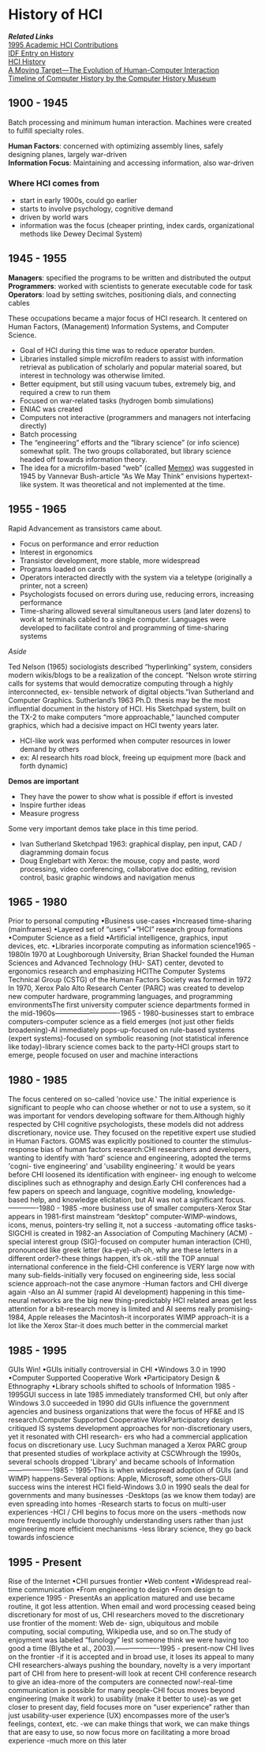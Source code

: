 # History of HCI  

***Related Links***  
[1995 Academic HCI Contributions](https://www.cs.cmu.edu/~amulet/papers/uihistory.tr.html)  
[IDF Entry on History](https://www.interaction-design.org/literature/book/the-encyclopedia-of-human-computer-interaction-2nd-ed/human-computer-interaction-brief-intro)  
[HCI History](http://desarrolloweb.dlsi.ua.es/cursos/2015/hci/history-of-hci)  
[A Moving Target—The Evolution of Human-Computer Interaction](https://www.microsoft.com/en-us/research/wp-content/uploads/2017/01/HCIhandbook3rd.pdf)  
[Timeline of Computer History by the Computer History Museum](https://www.computerhistory.org/timeline/computers/)


## 1900 - 1945  

Batch processing and minimum human interaction. Machines were created to fulfill specialty roles.

**Human Factors**: concerned with optimizing assembly lines, safely designing planes, largely war-driven  
**Information Focus**: Maintaining and accessing information, also war-driven  

### Where HCI comes from  
- start in early 1900s, could go earlier  
- starts to involve psychology, cognitive demand  
- driven by world wars  
- information was the focus (cheaper printing, index cards, organizational methods like Dewey Decimal System)  


## 1945 - 1955  

**Managers**: specified the programs to be written and distributed the output
**Programmers**: worked with scientists to generate executable code for task
**Operators**: load by setting switches, positioning dials, and connecting cables

These occupations became a major focus of HCI research. It centered on Human Factors, (Management) Information Systems, and Computer Science.

- Goal of HCI during this time was to reduce operator burden.
- Libraries installed simple microfilm readers to assist with information retrieval as publication of scholarly and popular material soared, but interest in technology was otherwise limited.
- Better equipment, but still using vacuum tubes, extremely big, and required a crew to run them
- Focused on war-related tasks (hydrogen bomb simulations)
- ENIAC was created
- Computers not interactive (programmers and managers not interfacing directly)
- Batch processing
- The “engineering” efforts and the “library science” (or info science) somewhat split. The two groups collaborated, but library science headed off towards information theory.
- The idea for a microfilm-based “web” (called [Memex](https://en.wikipedia.org/wiki/Memex)) was suggested in 1945 by Vannevar Bush-article “As We May Think” envisions hypertext-like system. It was theoretical and not implemented at the time.


## 1955 - 1965

Rapid Advancement as transistors came about.

- Focus on performance and error reduction
- Interest in ergonomics
- Transistor development, more stable, more widespread
- Programs loaded on cards
- Operators interacted directly with the system via a teletype (originally a printer, not a screen)
- Psychologists focused on errors during use, reducing errors, increasing performance
- Time-sharing allowed several simultaneous users (and later dozens) to work at terminals cabled to a single computer. Languages were developed to facilitate control and programming of time-sharing systems

*Aside*

Ted Nelson (1965) sociologists described “hyperlinking” system, considers modern wikis/blogs to be a realization of the concept. “Nelson wrote stirring calls for systems that would democratize computing through a highly interconnected, ex- tensible network of digital objects.”Ivan Sutherland and Computer Graphics. Sutherland’s 1963 Ph.D. thesis may be the most influential document in the history of HCI. His Sketchpad system, built on the TX-2 to make computers “more approachable,” launched computer graphics, which had a decisive impact on HCI twenty years later.

- HCI-like work was performed when computer resources in lower demand by others
 - ex: AI research hits road block, freeing up equipment more (back and forth dynamic)

**Demos are important**

- They have the power to show what is possible if effort is invested
- Inspire further ideas
- Measure progress

Some very important demos take place in this time period.

- Ivan Sutherland Sketchpad 1963: graphical display, pen input, CAD / diagramming domain focus
- Doug Englebart with Xerox: the mouse, copy and paste, word processing, video conferencing, collaborative doc editing, revision control, basic graphic windows and navigation menus


## 1965 - 1980

Prior to personal computing •Business use-cases •Increased time-sharing (mainframes) •Layered set of “users” •“HCI” research group formations •Computer Science as a field •Artificial intelligence, graphics, input devices, etc. •Libraries incorporate computing as information science1965 - 1980In 1970 at Loughborough University, Brian Shackel founded the Human Sciences and Advanced Technology (HU- SAT) center, devoted to ergonomics research and emphasizing HCIThe Computer Systems Technical Group (CSTG) of the Human Factors Society was formed in 1972 In 1970, Xerox Palo Alto Research Center (PARC) was created to develop new computer hardware, programming languages, and programming environmentsThe first university computer science departments formed in the mid-1960s—————————-1965 - 1980-businesses start to embrace computers-computer science as a field emerges (not just other fields broadening)-AI immediately pops-up-focused on rule-based systems (expert systems)-focused on symbolic reasoning (not statistical inference like today)-library science comes back to the party-HCI groups start to emerge, people focused on user and machine interactions


## 1980 - 1985

The focus centered on so-called 'novice use.' The initial experience is significant to people who can choose whether or not to use a system, so it was important for vendors developing software for them.Although highly respected by CHI cognitive psychologists, these models did not address discretionary, novice use. They focused on the repetitive expert use studied in Human Factors. GOMS was explicitly positioned to counter the stimulus-response bias of human factors research:CHI researchers and developers, wanting to identify with 'hard' science and engineering, adopted the terms 'cogni- tive engineering' and 'usability engineering.'  it would be years before CHI loosened its identification with engineer- ing enough to welcome disciplines such as ethnography and design.Early CHI conferences had a few papers on speech and language, cognitive modeling, knowledge- based help, and knowledge elicitation, but AI was not a significant focus.————-1980 - 1985
-more business use of smaller computers-Xerox Star appears in 1981-first mainstream “desktop” computer-WIMP-windows, icons, menus, pointers-try selling it, not a success -automating office tasks-SIGCHI is created in 1982-an Association of Computing Machinery (ACM) -special interest group (SIG)-focused on computer human interaction (CHI), pronounced like greek letter (ka-eye)-uh-oh, why are these letters in a different order?-these things happen, it’s ok.-still the TOP annual international conference in the field-CHI conference is VERY large now with many sub-fields-initially very focused on engineering side, less social science approach-not the case anymore -Human factors and CHI diverge again  -Also an AI summer (rapid AI development) happening in this time-neural networks are the big new thing-predictably HCI related areas get less attention for a bit-research money is limited and AI seems really promising-1984, Apple releases the Macintosh-it incorporates WIMP approach-it is a lot like the Xerox Star-it does much better in the commercial market

## 1985 - 1995

GUIs Win! •GUIs initially controversial in CHI •Windows 3.0 in 1990 •Computer Supported Cooperative Work  •Participatory Design & Ethnography •Library schools shifted to schools of Information 1985 - 1995GUI success in late 1985 immediately transformed CHI, but only after Windows 3.0 succeeded in 1990 did GUIs influence the government agencies and business organizations that were the focus of HF&E and IS research.Computer Supported Cooperative WorkParticipatory design critiqued IS systems development approaches for non-discretionary users, yet it resonated with CHI research- ers who had a commercial application focus on discretionary use. Lucy Suchman managed a Xerox PARC group that presented studies of workplace activity at CSCWhrough the 1990s, several schools dropped 'Library' and became schools of Information ——————-1985 - 1995-This is when widespread adoption of GUIs (and WIMP) happens-Several options: Apple, Microsoft, some others-GUI success wins the interest HCI field-Windows 3.0 in 1990 seals the deal for governments and many businesses
-Desktops (as we know them today) are even spreading into homes -Research starts to focus on multi-user experiences -HCI / CHI begins to focus more on the users -methods now more frequently include thoroughly understanding users rather than just engineering more efficient mechanisms -less library science, they go back towards infoscience


## 1995 - Present

Rise of the Internet •CHI pursues frontier •Web content •Widespread real-time communication •From engineering to design •From design to experience 1995 - PresentAs an application matured and use became routine, it got less attention. When email and word processing ceased being discretionary for most of us, CHI researchers moved to the discretionary use frontier of the moment: Web de- sign, ubiquitous and mobile computing, social computing, Wikipedia use, and so on.The study of enjoyment was labeled “funology” lest someone think we were having too good a time (Blythe et al., 2003).——————-1995 - present-now CHI lives on the frontier -if it is accepted and in broad use, it loses its appeal to many CHI researchers-always pushing the boundary, novelty is a very important part of CHI from here to present-will look at recent CHI conference research to give an idea-more of the computers are connected now!-real-time communication is possible for many people-CHI focus moves beyond engineering (make it work) to usability (make it better to use)-as we get closer to present day, field focuses more on “user experience” rather than just usability-user experience (UX) encompasses more of the user’s feelings, context, etc.
-we can make things that work, we can make things that are easy to use, so now focus more on facilitating a more broad experience -much more on this later

